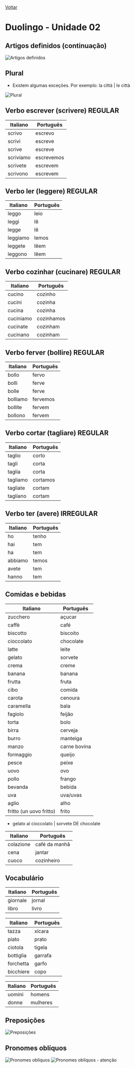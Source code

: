 [Voltar](../../README.md)

# Duolingo - Unidade 02

## Artigos definidos (continuação)

![Artigos definidos](../../images/duolingo/artigos-definidos.jpg)

## Plural

* Existem algumas exceções. Por exemplo: la città | le città

![Plural](../../images/duolingo/plural.png)

## Verbo escrever (scrivere) REGULAR

| Italiano | Português |
| --- | --- |
| scrivo | escrevo |
| scrivi | escreve |
| scrive | escreve |
| scriviamo | escrevemos |
| scrivete | escrevem |
| scrivono | escrevem |

## Verbo ler (leggere) REGULAR

| Italiano | Português |
| --- | --- |
| leggo | leio |
| leggi | lê |
| legge | lê |
| leggiamo | lemos |
| leggete | lêem |
| leggono | lêem |

## Verbo cozinhar (cucinare) REGULAR

| Italiano | Português |
| --- | --- |
| cucino | cozinho |
| cucini | cozinha |
| cucina | cozinha |
| cuciniamo | cozinhamos |
| cucinate | cozinham |
| cucinano | cozinham |

## Verbo ferver (bollire) REGULAR

| Italiano | Português |
| --- | --- |
| bollo | fervo |
| bolli | ferve |
| bolle | ferve |
| bolliamo | fervemos |
| bollite | fervem |
| bollono | fervem |

## Verbo cortar (tagliare) REGULAR

| Italiano | Português |
| --- | --- |
| taglio | corto |
| tagli | corta |
| taglia | corta |
| tagliamo | cortamos |
| tagliate | cortam |
| tagliano | cortam |

## Verbo ter (avere) IRREGULAR

| Italiano | Português |
| --- | --- |
| ho | tenho |
| hai | tem |
| ha | tem |
| abbiamo | temos |
| avete | tem |
| hanno | tem |

## Comidas e bebidas

| Italiano | Português |
| --- | --- |
| zucchero | açucar |
| caffè | café |
| biscotto | biscoito |
| cioccolato | chocolate |
| latte | leite |
| gelato | sorvete |
| crema | creme |
| banana | banana |
| frutta | fruta |
| cibo | comida |
| carota | cenoura |
| caramella | bala |
| fagiolo | feijão |
| torta | bolo |
| birra | cerveja |
| burro | manteiga |
| manzo | carne bovina |
| formaggio | queijo |
| pesce | peixe |
| uovo | ovo |
| pollo | frango |
| bevanda | bebida |
| uva | uva/uvas |
| aglio | alho |
| fritto (un uovo fritto) | frito |

* gelato al cioccolato | sorvete DE chocolate

| Italiano | Português |
| --- | --- |
| colazione | café da manhã |
| cena | jantar |
| cuoco | cozinheiro |

## Vocabulário

| Italiano | Português |
| --- | --- |
| giornale | jornal |
| libro | livro |

| Italiano | Português |
| --- | --- |
| tazza | xícara |
| piato | prato |
| ciotola | tigela |
| bottiglia | garrafa |
| forchetta | garfo |
| bicchiere | copo |

| Italiano | Português |
| --- | --- |
| uomini | homens |
| donne | mulheres |

## Preposições

![Preposições](../../images/duolingo/preposicoes.webp)

## Pronomes oblíquos

![Pronomes oblíquos](../../images/duolingo/pronomes-obliquos.jpg)
![Pronomes oblíquos - atenção](../../images/duolingo/pronomes-atencao.png)
